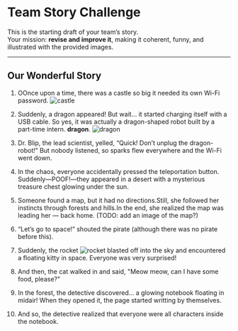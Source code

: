 # Team Story Challenge

This is the starting draft of your team’s story.  
Your mission: **revise and improve it**, making it coherent, funny, and illustrated with the provided images.

---

## Our Wonderful Story

1. OOnce upon a time, there was a castle so big it needed its own Wi-Fi password.
   ![castle](img/castle.png) 

2. Suddenly, a dragon appeared!
   But wait… it started charging itself with a USB cable.
   So yes, it was actually a dragon-shaped robot built by a part-time intern. **dragon**.
   ![dragon](img/dragon.png)

3. Dr. Blip, the lead scientist, yelled, “Quick! Don’t unplug the dragon-robot!”
But nobody listened, so sparks flew everywhere and the Wi-Fi went down.


4. In the chaos, everyone accidentally pressed the teleportation button.
Suddenly—POOF!—they appeared in a desert with a mysterious treasure chest glowing under the sun.


5. Someone found a map, but it had no directions.Still, she followed her instincts through forests and hills.In the end, she realized   the  map was leading her — back home.
   (TODO: add an image of the map?)  

6. “Let’s go to space!” shouted the pirate (although there was no pirate before this).  

7. Suddenly, the rocket ![rocket](img/rocket.png) blasted off into the sky and encountered a floating kitty in space. Everyone was very surprised!

8. And then, the cat walked in and said, "Meow meow, can I have some food, please?"

9. In the forest, the detective discovered… a glowing notebook floating in midair! When they opened it, the page started writting by themselves. 
    

10. And so, the detective realized that everyone were all characters inside the notebook.

